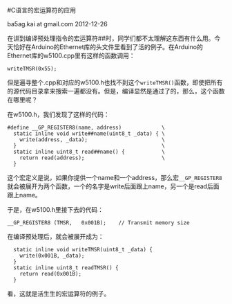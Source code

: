 #C语言的宏运算符的应用

ba5ag.kai at gmail.com 2012-12-26

在讲到编译预处理指令的宏运算符##时，同学们都不太理解这东西有什么用。今天恰好在Arduino的Ethernet库的头文件里看到了活的例子。在Arduino的Ethernet库的w5100.cpp里有这样的函数调用：

	writeTMSR(0x55);

但是遍寻整个.cpp和对应的w5100.h也找不到这个`writeTMSR()`函数，即使把所有的源代码目录拿来搜索一遍都没有。但是，编译显然是通过了的，那么，这个函数在哪里呢？

在w5100.h，我们发现了这样的代码：

	#define __GP_REGISTER8(name, address)             \
	  static inline void write##name(uint8_t _data) { \
	    write(address, _data);                        \
	  }                                               \
	  static inline uint8_t read##name() {            \
	    return read(address);                         \
	  }

这个宏定义是说，如果你提供一个name和一个address，那么宏`__GP_REGISTER8`就会被展开为两个函数，一个的名字是write后面跟上name，另一个是read后面跟上name。

于是，在w5100.h里接下去的代码：

	__GP_REGISTER8 (TMSR,   0x001B);    // Transmit memory size

在编译预处理后，就会被展开成为：

	  static inline void writeTMSR(uint8_t _data) { 
	    write(0x001B, _data);                        
	  }                                               
	  static inline uint8_t readTMSR() {            
	    return read(0x001B);                         
	  }

看，这就是活生生的宏运算符的例子。
